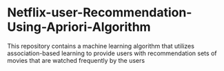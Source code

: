 # Netflix-user-Recommendation-Using-Apriori-Algorithm
This repository contains a machine learning algorithm that utilizes association-based learning to provide users with recommendation sets of movies that are watched frequently by the users 
